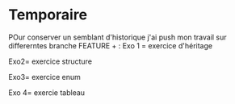 # Temporaire

POur conserver un semblant d'historique j'ai push mon travail sur  differerntes branche
FEATURE + :
Exo 1 = exercice d'héritage

Exo2=  exercice structure

Exo3= exercice enum

Exo 4= exercie tableau

